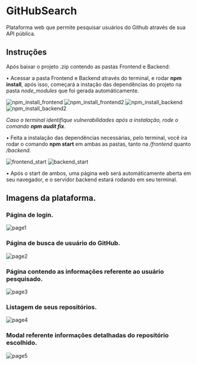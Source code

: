# GitHubSearch
Plataforma web que permite pesquisar usuários do Github através de sua API pública.

## Instruções 

Após baixar o projeto .zip contendo as pastas Frontend e Backend:
  
  • Acessar a pasta Frontend e Backend através do terminal, e rodar **npm install**, após isso, começará a instação das dependências do projeto na pasta *node_modules* que foi gerada automáticamente.  
    
   ![npm_install_frontend](https://user-images.githubusercontent.com/62761711/126224749-442cd694-03e3-473e-85a9-be17574121d1.png)
   ![npm_install_frontend2](https://user-images.githubusercontent.com/62761711/126224759-25d509c8-f80f-4829-a06d-c83ca75df88c.png)
   ![npm_install_backend](https://user-images.githubusercontent.com/62761711/126224763-03fb1082-10b2-4aa6-b22c-4345dc847c0a.png)
   ![npm_install_backend2](https://user-images.githubusercontent.com/62761711/126224771-a6b1f524-6da4-4b9c-9106-2a33c22c09e0.png)
    
  *Caso o terminal identifique vulnerabilidades após a instalação, rode o comando **npm audit fix***.
  
  • Feita a instalação das dependências necessárias, pelo terminal, você ira rodar o comando **npm start** em ambas as pastas, tanto na */frontend* quanto */backend*.  
  
  ![frontend_start](https://user-images.githubusercontent.com/62761711/126224868-015b9a08-fa6e-4959-8924-ec05808ca0e8.png)
  ![backend_start](https://user-images.githubusercontent.com/62761711/126224884-fb14ff57-41d1-48d0-ab33-2899f6b81f16.png)
  
  • Após o start de ambos, uma página web será automáticamente aberta em seu navegador, e o servidor backend estará rodando em seu terminal.
  
## Imagens da plataforma.

### Página de login.
![page1](https://user-images.githubusercontent.com/62761711/126225183-0ab2aafb-191e-4fb0-bc36-014c8cb01221.png)
### Página de busca de usuário do GitHub.
![page2](https://user-images.githubusercontent.com/62761711/126225185-91237411-78b0-4140-828c-bc47fe394f8f.png)
### Página contendo as informações referente ao usuário pesquisado.
![page3](https://user-images.githubusercontent.com/62761711/126225186-8819b689-a483-4278-8b55-2478b7aa1f8b.png)
### Listagem de seus repositórios.
![page4](https://user-images.githubusercontent.com/62761711/126225187-36879818-1301-4f63-a8aa-2e554a3a7328.png)
### Modal referente informações detalhadas do repositório escolhido.
![page5](https://user-images.githubusercontent.com/62761711/126225188-bf8fd9c7-7aee-457d-a5b7-aeeef4b9ad3f.png)
